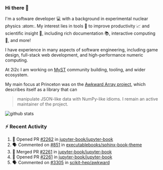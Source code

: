 ### Hi there 👋 

I'm a software developer 💻 with a background in experimental nuclear physics :atom:. My interest lies in tools :wrench: to improve productivity :chart_with_upwards_trend: and scientific insight :telescope:, including rich documentation 📚, interactive computing 🧮, and more! 

I have experience in many aspects of software engineering, including game design, full-stack web development, and high-performance numeric computing. 

At 2i2c I am working on [MyST](https://github.com/jupyter-book/mystmd) community building, tooling, and wider ecosystem. 

My main focus at Princeton was on the [Awkward Array project](awkward-array.org/), which describes itself as a library that can 
> manipulate JSON-like data with NumPy-like idioms. I remain an active maintainer of the project. 

![github stats](https://github-readme-stats.vercel.app/api?username=agoose77&show_icons=true&hide_rank=true&hide_title=true&bg_color=30,e76445,904e95&text_color=efe3ec&icon_color=efe3ec)
<!--
**agoose77/agoose77** is a ✨ _special_ ✨ repository because its `README.md` (this file) appears on your GitHub profile.

Here are some ideas to get you started:

- 🔭 I’m currently working on ...
- 🌱 I’m currently learning ...
- 👯 I’m looking to collaborate on ...
- 🤔 I’m looking for help with ...
- 💬 Ask me about ...
- 📫 How to reach me: ...
- 😄 Pronouns: ...
- ⚡ Fun fact: ...
-->

### :zap: Recent Activity

<!--START_SECTION:activity-->
1. 💪 Opened PR [#2262](https://github.com/jupyter-book/jupyter-book/pull/2262) in [jupyter-book/jupyter-book](https://github.com/jupyter-book/jupyter-book)
2. 🗣 Commented on [#851](https://github.com/executablebooks/sphinx-book-theme/pull/851#issuecomment-2478473126) in [executablebooks/sphinx-book-theme](https://github.com/executablebooks/sphinx-book-theme)
3. 🎉 Merged PR [#2261](https://github.com/jupyter-book/jupyter-book/pull/2261) in [jupyter-book/jupyter-book](https://github.com/jupyter-book/jupyter-book)
4. 💪 Opened PR [#2261](https://github.com/jupyter-book/jupyter-book/pull/2261) in [jupyter-book/jupyter-book](https://github.com/jupyter-book/jupyter-book)
5. 🗣 Commented on [#3305](https://github.com/scikit-hep/awkward/issues/3305#issuecomment-2476995680) in [scikit-hep/awkward](https://github.com/scikit-hep/awkward)
<!--END_SECTION:activity-->
